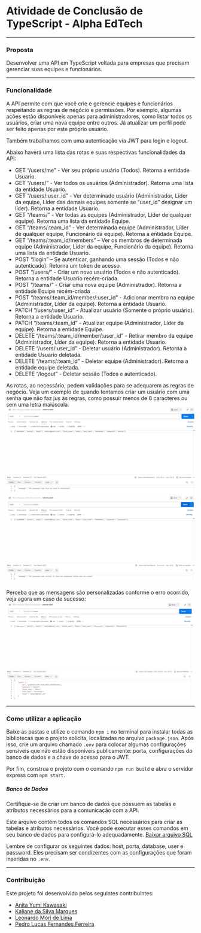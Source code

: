 # Atividade de Conclusão de TypeScript - Alpha EdTech

***

### Proposta
Desenvolver uma API em TypeScript voltada para empresas que precisam gerenciar suas equipes e funcionários.

***

### Funcionalidade
A API permite com que você crie e gerencie equipes e funcionários respeitando as regras de negócio e permissões. Por exemplo, algumas ações estão disponíveis apenas para administradores, como listar todos os usuários, criar uma nova equipe entre outros. Já atualizar um perfil pode ser feito apenas por este próprio usuário.

Também trabalhamos com uma autenticação via JWT para login e logout.

Abaixo haverá uma lista das rotas e suas respectivas funcionalidades da API:
- GET “/users/me” - Ver seu próprio usuário (Todos). Retorna a entidade Usuario.
- GET “/users/” - Ver todos os usuários (Administrador). Retorna uma lista da
entidade Usuario.
- GET “/users/:user_id” - Ver determinado usuário (Administrador, Líder da equipe,
Líder das demais equipes somente se “user_id” designar um líder). Retorna a entidade
Usuario.
- GET “/teams/” - Ver todas as equipes (Administrador, Líder de qualquer equipe).
Retorna uma lista da entidade Equipe.
- GET “/teams/:team_id” - Ver determinada equipe (Administrador, Líder de qualquer
equipe, Funcionário da equipe). Retorna a entidade Equipe.
- GET “/teams/:team_id/members” – Ver os membros de determinada equipe
(Administrador, Líder da equipe, Funcionário da equipe). Retorna uma lista da entidade
Usuario.
- POST “/login” – Se autenticar, ganhando uma sessão (Todos e não autenticado).
Retorna um token de acesso.
- POST “/users/” - Criar um novo usuário (Todos e não autenticado). Retorna a
entidade Usuario recém-criada.
- POST “/teams/” - Criar uma nova equipe (Administrador). Retorna a entidade
Equipe recém-criada
- POST “/teams/:team_id/member/:user_id” - Adicionar membro na equipe
(Administrador, Líder da equipe). Retorna a entidade Usuario.
- PATCH “/users/:user_id” - Atualizar usuário (Somente o próprio usuário). Retorna
a entidade Usuario.
- PATCH “/teams/:team_id” - Atualizar equipe (Administrador, Líder da equipe).
Retorna a entidade Equipe.
- DELETE “/teams/:team_id/member/:user_id” - Retirar membro da equipe
(Administrador, Líder da equipe). Retorna a entidade Usuario.
- DELETE “/users/:user_id” - Deletar usuário (Administrador). Retorna a entidade
Usuario deletada.
- DELETE “/teams/:team_id” - Deletar equipe (Administrador). Retorna a entidade
equipe deletada.
- DELETE “/logout” - Deletar sessão (Todos e autenticado).

As rotas, ao necessário, pedem validações para se adequarem as regras de negócio. Veja um exemplo de quando tentamos criar um usuário com uma senha que não faz jus às regras, como possuir menos de 8 caracteres ou sem uma letra maiúscula.
![Criar usuário com uma senha de menos de 8 caracteres](./READMEImages/babc0170-bff3-4322-8d4c-9eb033421cc5.jpeg)
![Criar usuário faltando uma letra maiúscula ou número na senha](./READMEImages/add9bdc5-79dd-49fd-8f4c-08efcf2d13e1.jpeg)

Perceba que as mensagens são personalizadas conforme o erro ocorrido, veja agora um caso de sucesso:
![Criar usuário com sucesso](./READMEImages/9425e602-afae-4f35-9323-8ccbd457fd0f.jpeg)

***

### Como utilizar a aplicação
Baixe as pastas e utilize o comando ``npm i`` no terminal para instalar todas as bibliotecas que o projeto solicita, localizadas no arquivo ``package.json``. Após isso, crie um arquivo chamado ``.env`` para colocar algumas configurações sensíveis que não estão disponíveis publicamente: porta, configurações do banco de dados e a chave de acesso para o JWT.

Por fim, construa o projeto com o comando ``npm run build`` e abra o servidor express com ``npm start``.

##### Banco de Dados
Certifique-se de criar um banco de dados que possuem as tabelas e atributos necessários para a comunicação com a API.

Este arquivo contém todos os comandos SQL necessários para criar as tabelas e atributos necessários. Você pode executar esses comandos em seu banco de dados para configurá-lo adequadamente.
[Baixar arquivo SQL](./schema.sql)

Lembre de configurar os seguintes dados: host, porta, database, user e password. Eles precisam ser condizentes com as configurações que foram inseridas no ``.env``.

***

### Contribuição

Este projeto foi desenvolvido pelos seguintes contribuintes:
- [Anita Yumi Kawasaki](https://github.com/aanitakawasaki)
- [Kaliane da Silva Marques](https://github.com/kalianemarques)
- [Leonardo Mori de Lima](https://github.com/LeoMoriLima)
- [Pedro Lucas Fernandes Ferreira](https://github.com/PedroLucasFernandes)